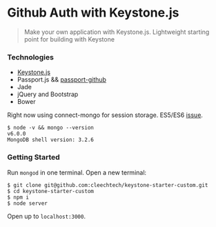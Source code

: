 # Github Auth with Keystone.js

> Make your own application with Keystone.js. Lightweight starting point for building with Keystone

### Technologies

- [Keystone.js](http://keystonejs.com/)
- Passport.js && [passport-github](https://github.com/jaredhanson/passport-github)
- Jade
- jQuery and Bootstrap
- Bower

Right now using connect-mongo for session storage. ES5/ES6 [issue](https://github.com/kcbanner/connect-mongo/issues/209).

```
$ node -v && mongo --version
v6.0.0
MongoDB shell version: 3.2.6
```

### Getting Started

Run `mongod` in one terminal. Open a new terminal:

```
$ git clone git@github.com:cleechtech/keystone-starter-custom.git
$ cd keystone-starter-custom
$ npm i
$ node server
```

Open up to `localhost:3000`.